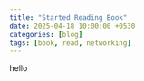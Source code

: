```yaml
---
title: "Started Reading Book"
date: 2025-04-18 10:00:00 +0530
categories: [blog]
tags: [book, read, networking]
---
```

hello